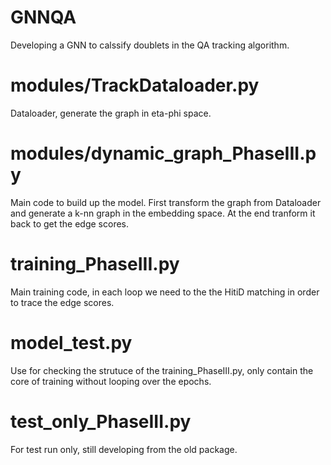 # GNNQA
Developing a GNN to calssify doublets in the QA tracking algorithm.

# modules/TrackDataloader.py
Dataloader, generate the graph in eta-phi space.

# modules/dynamic_graph_PhaseIII.py
Main code to build up the model. First transform the graph from Dataloader and generate a k-nn graph in the embedding space. At the end tranform it back to get the edge scores.

# training_PhaseIII.py
Main training code, in each loop we need to the the HitiD matching in order to trace the edge scores.

# model_test.py
Use for checking the strutuce of the training_PhaseIII.py, only contain the core of training without looping over the epochs.

# test_only_PhaseIII.py
For test run only, still developing from the old package.
